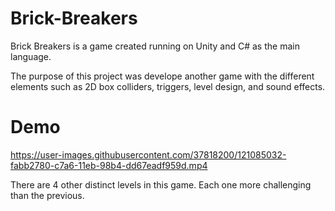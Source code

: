 # Brick-Breakers

Brick Breakers is a game created running on Unity and C# as the main language.

The purpose of this project was develope another game with the different elements such as 2D box colliders, triggers, level design, and sound effects.

# Demo
https://user-images.githubusercontent.com/37818200/121085032-fabb2780-c7a6-11eb-98b4-dd67eadf959d.mp4

There are 4 other distinct levels in this game. Each one more challenging than the previous. 

